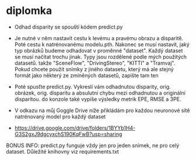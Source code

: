 # diplomka

- 	Odhad disparity se spouští kódem predict.py

- 	Je nutné v něm nastavit cestu k levému a pravému obrazu a disparitě.
	Poté cestu k natrénovanému modelu.pth.
	Nakonec se musí nastavit, jaký typ obrázků budeme odhadovat v proměnné "dataset".
	Každý dataset se musí načítat trochu jinak.
	Typy jsou rozdělené podle mých použitých datasetů. takže "SceneFlow", "DrivingStereo", "KITTI" a "Tramvaj".
	Pokud chcete použít snímky z jiného datasetu, který má ale stejný formát jako některý ze zmíněných datasetů, zapište tam ten

- 	Poté spusťte predict.py. Vykreslí vám odhadnutou disparity, orig. obrázek, orig. disparitu a absulutní chybu mezi odhadnutou a originální disparitou.
	do konzole také vypíše výsledky metrik EPE, RMSE a 3PE.

-	V odkazu na můj Goggle Drive níže přikládám pro každou neuronové sítě natrénovaný model pro každý dataset
-	https://drive.google.com/drive/folders/1BYYb1H4-G3S2gxJ9dgcyxchS190KqFwB?usp=sharing


BONUS INFO:	predict.py funguje vždy jen pro jeden snímek, ne pro celý dataset.
		Důležité knihovny viz requirements.txt
